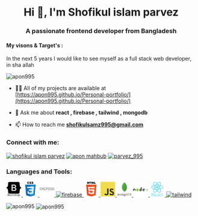 <h1 align="center">Hi 👋, I'm Shofikul islam parvez</h1>
<h3 align="center">A passionate frontend developer from Bangladesh</h3>

<h4>My visons & Target's :</h4>
<p>
In the next 5 years I would like to see myself as a full stack web developer, in sha allah
</p>
<p align="left"> <img src="https://komarev.com/ghpvc/?username=apon995&label=Profile%20views&color=0e75b6&style=flat" alt="apon995" /> </p>

- 👨‍💻 All of my projects are available at [https://apon995.github.io/Personal-portfolio/](https://apon995.github.io/Personal-portfolio/)

- 💬 Ask me about **react , firebase , tailwind , mongodb**

- 📫 How to reach me **shofikulsamz995@gmail.com**

<h3 align="left">Connect with me:</h3>
<p align="left">
<a href="https://linkedin.com/in/shofikul islam parvez" target="blank"><img align="center" src="https://raw.githubusercontent.com/rahuldkjain/github-profile-readme-generator/master/src/images/icons/Social/linked-in-alt.svg" alt="shofikul islam parvez" height="30" width="40" /></a>
<a href="https://fb.com/apon mahbub" target="blank"><img align="center" src="https://raw.githubusercontent.com/rahuldkjain/github-profile-readme-generator/master/src/images/icons/Social/facebook.svg" alt="apon mahbub" height="30" width="40" /></a>
<a href="https://instagram.com/parvez_995" target="blank"><img align="center" src="https://raw.githubusercontent.com/rahuldkjain/github-profile-readme-generator/master/src/images/icons/Social/instagram.svg" alt="parvez_995" height="30" width="40" /></a>
</p>

<h3 align="left">Languages and Tools:</h3>
<p align="left"> <a href="https://getbootstrap.com" target="_blank" rel="noreferrer"> <img src="https://raw.githubusercontent.com/devicons/devicon/master/icons/bootstrap/bootstrap-plain-wordmark.svg" alt="bootstrap" width="40" height="40"/> </a> <a href="https://www.w3schools.com/css/" target="_blank" rel="noreferrer"> <img src="https://raw.githubusercontent.com/devicons/devicon/master/icons/css3/css3-original-wordmark.svg" alt="css3" width="40" height="40"/> </a> <a href="https://expressjs.com" target="_blank" rel="noreferrer"> <img src="https://raw.githubusercontent.com/devicons/devicon/master/icons/express/express-original-wordmark.svg" alt="express" width="40" height="40"/> </a> <a href="https://firebase.google.com/" target="_blank" rel="noreferrer"> <img src="https://www.vectorlogo.zone/logos/firebase/firebase-icon.svg" alt="firebase" width="40" height="40"/> </a> <a href="https://www.w3.org/html/" target="_blank" rel="noreferrer"> <img src="https://raw.githubusercontent.com/devicons/devicon/master/icons/html5/html5-original-wordmark.svg" alt="html5" width="40" height="40"/> </a> <a href="https://developer.mozilla.org/en-US/docs/Web/JavaScript" target="_blank" rel="noreferrer"> <img src="https://raw.githubusercontent.com/devicons/devicon/master/icons/javascript/javascript-original.svg" alt="javascript" width="40" height="40"/> </a> <a href="https://www.mongodb.com/" target="_blank" rel="noreferrer"> <img src="https://raw.githubusercontent.com/devicons/devicon/master/icons/mongodb/mongodb-original-wordmark.svg" alt="mongodb" width="40" height="40"/> </a> <a href="https://nodejs.org" target="_blank" rel="noreferrer"> <img src="https://raw.githubusercontent.com/devicons/devicon/master/icons/nodejs/nodejs-original-wordmark.svg" alt="nodejs" width="40" height="40"/> </a> <a href="https://reactjs.org/" target="_blank" rel="noreferrer"> <img src="https://raw.githubusercontent.com/devicons/devicon/master/icons/react/react-original-wordmark.svg" alt="react" width="40" height="40"/> </a> <a href="https://tailwindcss.com/" target="_blank" rel="noreferrer"> <img src="https://www.vectorlogo.zone/logos/tailwindcss/tailwindcss-icon.svg" alt="tailwind" width="40" height="40"/> </a> </p>

<p><img align="left" src="https://github-readme-stats.vercel.app/api/top-langs?username=apon995&show_icons=true&locale=en&layout=compact" alt="apon995" /></p>

<p>&nbsp;<img align="center" src="https://github-readme-stats.vercel.app/api?username=apon995&show_icons=true&locale=en" alt="apon995" /></p>
